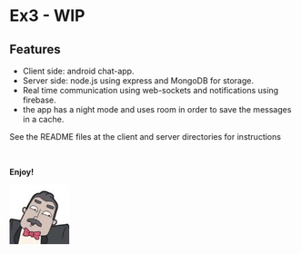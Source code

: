 # Ex3 - WIP

## Features

-   Client side: android chat-app.
-   Server side: node.js using express and MongoDB for storage.
-   Real time communication using web-sockets and notifications using firebase.
-   the app has a night mode and uses room in order to save the messages in a cache.

See the README files at the client and server directories for instructions

<br>

**Enjoy!**

![Erch!](server/public/profilePic/haim.jpg)
